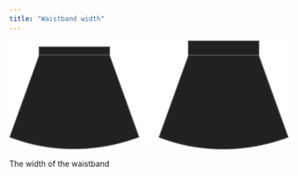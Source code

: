 ```yaml
---
title: "Waistband width"
---
```


![Waistband width](waistbandwidth.svg)

The width of the waistband




